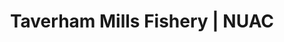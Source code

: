 ---
layout: water
category: waters
title: Taverham Mills Fishery | NUAC
keywords: NUAC, Norwich Union Angling Club, fishing club, waters, river wensum, costessey no.1 lake, taverham mills fishery, taverham, norfolk
menu: Taverham Mills
menu-order: 9
file-txt: taverham
location: Taverham
venue-list: TMF River, TMF Lake
nbr-of-tickets: 4
nbr-river-tickets: 2
nbr-no1-tickets: 2
sections:
  - btn-title: Description
    btn-hash: water-desc
    paragraphs:
      - col-pos:
        col:
        hdr:
        img:
        sentences:
          - txt: NUAC has an association with Taverham Mills Fishery which grants our members access to Costessey No.1 Lake and their stretch of the River Wensum. Please ensure that you familiarise yourself with the Rules before visiting. **Access must be booked in advance as per [booking instructions](#water-booking) stated below**.
          - txt: Entry to the River and Lake is via a locked gate, you will be given the gate code when you book (please do not share, this code is regularly updated).
          - txt: The Visitor Centre has toilet facilities and provides refreshments (see [website](https://anglianwaterparks.co.uk/taverham-mill) for opening times).  There is also a tackle shop that caters for everything you need for a day's fishing including brands such as Korda, Solar, Nash, Gardner and Sticky Baits.
      - col-pos: 
        col: 
        hdr: River Wensum
        img: tmf-river.jpg
        img-alt: River Wensum at Taverham Mills
        img-pos: left
        sentences:
          - txt: This ¾ mile stretch of the beautiful River Wensum includes two weir pools as well as deep pools, shallow gravel runs, lilies, reeds and snaggy stretches. Anglers of all abilities can fish for chub, which are in large numbers weighing in at 3-5lb, dace, roach, perch, pike and possibly a small barbel.         
      - col-pos: 
        col: 
        hdr: Costessey No.1 Lake
        img: tmf-lake-no1.jpg
        img-alt: Costessey No.1 Lake at Tvareham Mills
        img-pos: left
        sentences:
          - txt: <strong>Available to book from Friday 16 June 2023</strong>
          - txt: This three-acre lake provides plenty of silver fish sport and is ideal for those new to fishing. Please fish from the marked swims only, 5 adjacent to the access road and 4 on the far bank. No pole fishing from peg 1 due to the overhead power lines. Along with the roach, rudd and perch there is a large shoal of bream (up to 12lb) and pike into double figures.         
  - btn-title: Rules
    btn-hash: water-rules
    paragraphs:
      - col-pos:
        col:
        hdr:
        img:
        sentences:
          - txt: NUAC access is by arrangement with Taverham Mills Fishery and as part of this arrangement the following rules **MUST** be followed; 
      - col-pos:
        col:
        hdr:
        list: ol
        sentences:
          - txt: NUAC member must have pre-booked their day's fishing as per [booking instructions](#water-booking) below.
          - txt: NUAC Guest tickets are not permitted (Day tickets for Costessey No.1 Lake can be purchased in advance from the Visitor Centre or [online](https://anglianwaterparks.co.uk/bookings-permit/select-permit/8/168/coarse/new)).
          - txt: Members must carry their NUAC membership card and EA rod licence at all times, and show them upon request.
          - txt: Please display your NUAC car parking permit when you park your car in the **designated** car parks (as indicated on the map below).
          - txt: NUAC member is only entitled to fishing on the River Wensum and Costessey No.1 Lake, **no fishing on any other lakes** associated with Taverham Mills Fishery.
          - txt: Members must adhere to the fishery rules as stated below
      - col-pos:
        col:
        hdr: Fishery Rules
        img:
      - col-pos: start
        col: col-md-6
        hdr-lvl: x
        hdr: Fishery Number 01603 861014
        list: ol
        sentences:
          - txt: If you are unsure of any rules and regulations, please speak to an AW Staff Member first.
          - txt: River and Costessey No.1 Lake Permit holders are allowed a maximum of 2 Rods.
          - txt: Dawn to Dusk fishing only.
          - txt: No rods to be left unattended.
          - txt: Anglers are expected to look after their catch to the highest standards, whether large or small. Fish care to be used where required.
          - txt: No keepnets.
          - txt: Please use the net dip bin provided at Costessey No.1 Lake (on access track between pegs 1 & 2).
          - txt: You must use a **padded** unhooking mat.
          - txt: All fish must be returned alive and unharmed.
          - txt: Retention of fish for photos and weighing for a maximum of 30 minutes. Any longer, then permission from the bailiffs required.
          - txt: No standing holding fish for photos. Kneel over the unhooking mat.
          - txt: Don’t leave tackle in snags/trees – if it does happen, please report it to the fishery.
          - txt: Rigs/kit/luggage might be checked from time to time.
          - txt: Safe rigs are a prerequisite. No Fixed leads. Please ask for help on rig construction if unsure.
          - txt: Micro Barbed / barbed hooks preferred.
          - txt: Particles bought from the onsite tackle shop **ONLY**.
          - txt: Keep noise to a minimum.
          - txt: Be considerate to other users of the reserve, including the wildlife.
          - txt: No bait boats.
          - txt: No drones.
          - txt: No tree climbing.
          - txt: Wading is permitted but be courteous to others fishing. Swimming is not permitted.
          - txt: Please respect the environment and take your little home. If litter is left in your swim, whether yours or not, you will be banned.
          - txt: No open fires, raised BBQs are acceptable.
      - col-pos: end
        col: col-md-6
        hdr-lvl: x        
        hdr: Pike Fishing
        list: ol
        sentences:
          - txt: Pike fishing on the river from 1st October – 14th March.
          - txt: Pike fishing on Costessey No.1 Lake from 1st October – 1st March.
          - txt: No Live Baiting.
          - txt: Wire traces or leaders with a minimum diameter of 0.7mm must be used.
          - txt: Braided Mainline is acceptable for **Pike only**.
          - txt: Semi Barbed Trebles.
          - txt: 36” Landing Net or Pike Spoon to be used.
  - btn-title: Bookings
    btn-hash: water-booking
    paragraphs:
      - col-pos: start
        col: col-md-6
        hdr: Booking Rules
        include: booking-rules.html
        img:
        sentences:
      - col-pos: end
        col: col-md-6
        hdr: Booking Instructions
        include: booking-instructions.html
        img:
        sentences:
  - btn-title: Directions
    btn-hash: water-map
    paragraphs:
      - col-pos: start
        col: col-md-6
        hdr: Directions to Venue
        img:
        sentences:
        tabs:
          - hash: river-dir
            label: River Wensum
            alert-txt: <strong>Sat Nav</strong> NR8 6TA
            alert-typ: info
            desc: Located in the grounds of Anglian Water’s Taverham Mills Water Park, about 8 miles NW from the centre of Norwich.
            sentences:
              - txt: From Norwich outer ring road follow the A1067, Drayton High Road, signposted for Fakenham.
              - txt: At Taverham bear left, after petrol station, onto Taverham Road.
              - txt: At roundabout, take first left for Costessey Road.
              - txt: After 30 yards turn right onto private road signposted for Taverham Mills Water Park.
              - txt: Keep left on private road and park behind Visitor Centre in the designated Car Park.
          - hash: lake-dir
            label: Costessey No.1 Lake
            alert-txt: <strong>Sat Nav</strong> NR8 5BE
            alert-typ: info
            desc: Located at the northern end of Taverham Lane, about 8 miles NW from the centre of Norwich.
            sentences:
              - txt: From Norwich outer ring road follow the A1067, Drayton High Road, signposted for Fakenham.
              - txt: At Taverham bear left, after petrol station, onto Taverham Road.
              - txt: At roundabout, take first left for Costessey Road.
              - txt: Follow Costessey Road/Taverham Lane for approximately 600 yards (a third of a mile).
              - txt: After Wensum Self Storage, take next left onto gated road (access to Ski Pit syndicate car park immediately on right).
      - col-pos: End
        col: col-md-6 hidden-xs
        hdr: Maps
        img:
        sentences:
        tabs:
          - hash: tmf-map
            label: Google Map
            alert-txt: 
            alert-typ: 
            desc: 
            gmap-id: 18BouUmDPjL2nPWc6FeEBmm-PLBRiYQ-g
      - col-pos: 
        col: visible-xs hidden-sm hidden-md hidden-lg
        hdr: Location Map
        img:
        sentences:
        buttons:
          - size: lg
            style: danger
            icon: map-marker-alt
            txt: Google Map
            target: https://drive.google.com/open?id=18BouUmDPjL2nPWc6FeEBmm-PLBRiYQ-g&usp=sharing
---